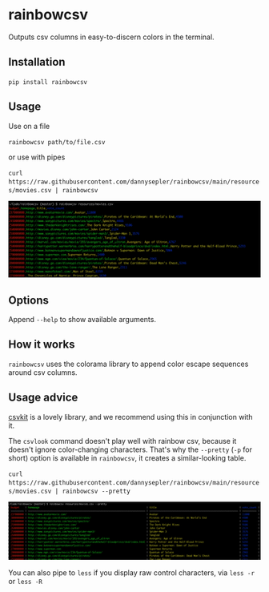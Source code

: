 rainbowcsv
==========

Outputs csv columns in easy-to-discern colors in the terminal.

## Installation

`pip install rainbowcsv`

## Usage

Use on a file

`rainbowcsv path/to/file.csv`

or use with pipes

`curl https://raw.githubusercontent.com/dannysepler/rainbowcsv/main/resources/movies.csv | rainbowcsv`

![Simple rainbowcsv output](https://raw.githubusercontent.com/dannysepler/rainbowcsv/main/resources/simple_screenshot.png)

## Options

Append `--help` to show available arguments.

## How it works

`rainbowcsv` uses the colorama library to append color escape sequences around csv columns.

## Usage advice

[csvkit](https://csvkit.readthedocs.io/en/latest/) is a lovely library, and we recommend using this in conjunction with it.

The `csvlook` command doesn't play well with rainbow csv, because it doesn't ignore color-changing characters. That's why the `--pretty` (`-p` for short) option is available in `rainbowcsv`, it creates a similar-looking table.

`curl https://raw.githubusercontent.com/dannysepler/rainbowcsv/main/resources/movies.csv | rainbowcsv --pretty`

![Simple rainbowcsv output](https://raw.githubusercontent.com/dannysepler/rainbowcsv/main/resources/pretty_screenshot.png)

You can also pipe to `less` if you display raw control characters, via `less -r` or `less -R`
